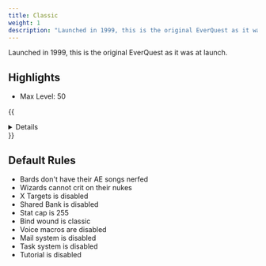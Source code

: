 ```yaml
---
title: Classic
weight: 1
description: "Launched in 1999, this is the original EverQuest as it was at launch."
---
```


Launched in 1999, this is the original EverQuest as it was at launch.

## Highlights

- Max Level: 50

{{<details title="Jamfest Rule Overrides">}}
- Enchanter, Cleric, Shaman, Druids and Wizard guildmasters now do services you would expect for a fee of `(level-10) platinum` (10 and below is free)
- Gear is not left on corpses
- Server wide OOC is enabled
- Server wide Auction is enabled
- OOC Regen is enabled
- Heal on level up is enabled
- Class Penalties are disabled
- Race Penalties are disabled
- Since Jamfest is not using classic spells, the rez effects use modern one
- no classes get EXP bonuses ([learn more about exp values](/exp) )
- Return home button is enabled
- Mobs don't flee
- Spells don't unmem on death
- Target buffs are sent
{{</details>}}

## Default Rules

- Bards don't have their AE songs nerfed
- Wizards cannot crit on their nukes
- X Targets is disabled
- Shared Bank is disabled
- Stat cap is 255
- Bind wound is classic
- Voice macros are disabled
- Mail system is disabled
- Task system is disabled
- Tutorial is disabled